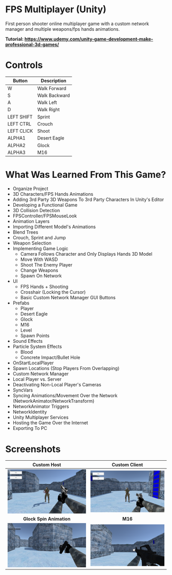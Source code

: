 # FPS Multiplayer (Unity)
First person shooter online multiplayer game with a custom network manager and multiple weapons/fps hands animations.

**Tutorial: https://www.udemy.com/unity-game-development-make-professional-3d-games/**

# Controls
Button | Description
------ | -----------
W | Walk Forward
S | Walk Backward
A | Walk Left
D | Walk Right
LEFT SHIFT | Sprint
LEFT CTRL | Crouch
LEFT CLICK | Shoot
ALPHA1 | Desert Eagle
ALPHA2 | Glock
ALPHA3 | M16

# What Was Learned From This Game?
- Organize Project
- 3D Characters/FPS Hands Animations
- Adding 3rd Party 3D Weapons To 3rd Party Characters In Unity's Editor
- Developing a Functional Game
- 3D Collision Detection
- FPSController/FPSMouseLook
- Animation Layers
- Importing Different Model's Animations
- Blend Trees
- Crouch, Sprint and Jump
- Weapon Selection
- Implementing Game Logic
    - Camera Follows Character and Only Displays Hands 3D Model
    - Move With WASD
    - Shoot The Enemy Player
    - Change Weapons
    - Spawn On Network
- UI
    - FPS Hands + Shooting
    - Crosshair (Locking the Cursor)
    - Basic Custom Network Manager GUI Buttons
- Prefabs
    - Player
    - Desert Eagle
    - Glock
    - M16
    - Level
    - Spawn Points
- Sound Effects
- Particle System Effects
    - Blood
    - Concrete Impact/Bullet Hole
- OnStartLocalPlayer
- Spawn Locations (Stop Players From Overlapping)
- Custom Network Manager
- Local Player vs. Server
- Deactivating Non-Local Player's Cameras
- SyncVars
- Syncing Animations/Movement Over the Network (NetworkAnimator/NetworkTransform)
- NetworkAnimator Triggers
- NetworkIdentity
- Unity Multiplayer Services
- Hosting the Game Over the Internet
- Exporting To PC

# Screenshots
Custom Host | Custom Client
:---------: | :------------:
<img src="/Screenshots/CustomHost.png"> | <img src="/Screenshots/CustomClient.png">
**Glock Spin Animation** | **M16**
<img src="/Screenshots/GlockSpin.png"> | <img src="/Screenshots/M16.png">
